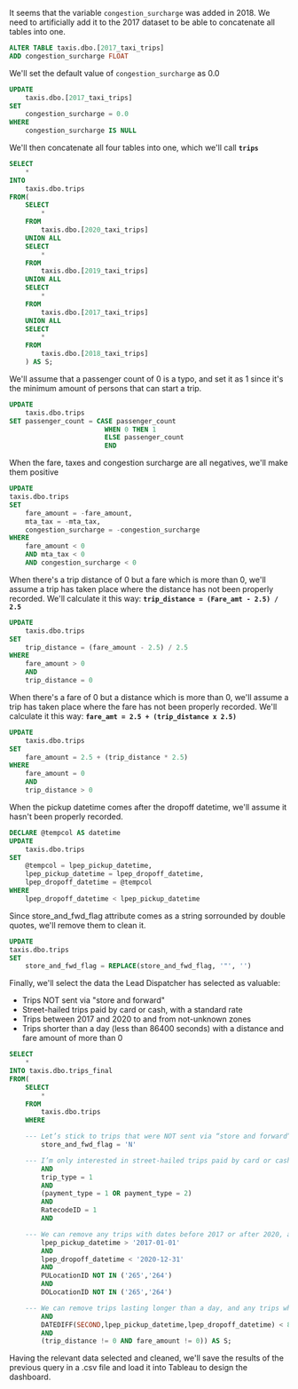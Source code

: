 It seems that the variable `congestion_surcharge` was added in 2018. We need to artificially add it to the 2017 dataset to be able to concatenate all tables into one.

```sql
ALTER TABLE taxis.dbo.[2017_taxi_trips]
ADD congestion_surcharge FLOAT
```

We'll set the default value of `congestion_surcharge` as 0.0
```sql
UPDATE
	taxis.dbo.[2017_taxi_trips]
SET
    congestion_surcharge = 0.0
WHERE
    congestion_surcharge IS NULL
```

We'll then concatenate all four tables into one, which we'll call **`trips`**
```sql
SELECT
	*
INTO
	taxis.dbo.trips
FROM(
	SELECT
		*
	FROM
		taxis.dbo.[2020_taxi_trips]
	UNION ALL
	SELECT
		*
	FROM
		taxis.dbo.[2019_taxi_trips]
    UNION ALL
	SELECT
		*
	FROM
		taxis.dbo.[2017_taxi_trips]
    UNION ALL
	SELECT
		*
	FROM
		taxis.dbo.[2018_taxi_trips]
    ) AS S;
```

We'll assume that a passenger count of 0 is a typo, and set it as 1 since it's the minimum amount of persons that can start a trip.
```sql
UPDATE
	taxis.dbo.trips
SET passenger_count = CASE passenger_count
						WHEN 0 THEN 1
						ELSE passenger_count
						END
```

When the fare, taxes and congestion surcharge are all negatives, we'll make them positive
```sql
UPDATE
taxis.dbo.trips
SET 
	fare_amount = -fare_amount,
	mta_tax = -mta_tax,
	congestion_surcharge = -congestion_surcharge
WHERE
	fare_amount < 0
	AND mta_tax < 0
	AND congestion_surcharge < 0
```

When there's a trip distance of 0 but a fare which is more than 0, we'll assume a trip has taken place where the distance has not been properly recorded. We'll calculate it this way: **`trip_distance = (Fare_amt - 2.5) / 2.5`**
```sql
UPDATE
	taxis.dbo.trips
SET 
	trip_distance = (fare_amount - 2.5) / 2.5
WHERE
	fare_amount > 0
	AND
	trip_distance = 0
```

When there's a fare of 0 but a distance which is more than 0, we'll assume a trip has taken place where the fare has not been properly recorded. We'll calculate it this way: **`fare_amt = 2.5 + (trip_distance x 2.5)`**
```sql
UPDATE
	taxis.dbo.trips
SET 
	fare_amount = 2.5 + (trip_distance * 2.5)
WHERE
	fare_amount = 0
	AND
	trip_distance > 0
```

When the pickup datetime comes after the dropoff datetime, we'll assume it hasn't been properly recorded.
```sql
DECLARE @tempcol AS datetime
UPDATE
	taxis.dbo.trips
SET
	@tempcol = lpep_pickup_datetime,
	lpep_pickup_datetime = lpep_dropoff_datetime,
	lpep_dropoff_datetime = @tempcol
WHERE
	lpep_dropoff_datetime < lpep_pickup_datetime
```

Since store_and_fwd_flag attribute comes as a string sorrounded by double quotes, we'll remove them to clean it.
```sql
UPDATE
taxis.dbo.trips
SET
	store_and_fwd_flag = REPLACE(store_and_fwd_flag, '"', '')
```

Finally, we'll select the data the Lead Dispatcher has selected as valuable:
- Trips NOT sent via "store and forward"
- Street-hailed trips paid by card or cash, with a standard rate
- Trips between 2017 and 2020 to and from not-unknown zones
- Trips shorter than a day (less than 86400 seconds) with a distance and fare amount of more than 0
```sql
SELECT
	*
INTO taxis.dbo.trips_final
FROM(
	SELECT
		*
	FROM
		taxis.dbo.trips
	WHERE

	--- Let’s stick to trips that were NOT sent via “store and forward”
		store_and_fwd_flag = 'N'

	--- I’m only interested in street-hailed trips paid by card or cash, with a standard rate
		AND
		trip_type = 1
		AND
		(payment_type = 1 OR payment_type = 2)
		AND
		RatecodeID = 1
		AND

	--- We can remove any trips with dates before 2017 or after 2020, along with any trips with pickups or drop-offs into unknown zones
		lpep_pickup_datetime > '2017-01-01'
		AND
		lpep_dropoff_datetime < '2020-12-31'
		AND
		PULocationID NOT IN ('265','264')
		AND
		DOLocationID NOT IN ('265','264')

	--- We can remove trips lasting longer than a day, and any trips which show both a distance and fare amount of 0
		AND
		DATEDIFF(SECOND,lpep_pickup_datetime,lpep_dropoff_datetime) < 86400
		AND
		(trip_distance != 0 AND fare_amount != 0)) AS S;
```

Having the relevant data selected and cleaned, we'll save the results of the previous query in a .csv file and load it into Tableau to design the dashboard.
